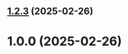 ## [1.2.3](https://github.com/Artem-Arutynyan/git-extended/compare/1.0.0...1.2.3) (2025-02-26)



# 1.0.0 (2025-02-26)



